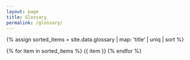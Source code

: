 ```yaml
---
layout: page
title: Glossary
permalink: /glossary/
---
```


{% assign sorted_items = site.data.glossary | map: 'title' | uniq | sort %}

{% for item in sorted_items %}
<a class="tag-link" data-type="glossary">{{ item }}</a>
{% endfor %}
